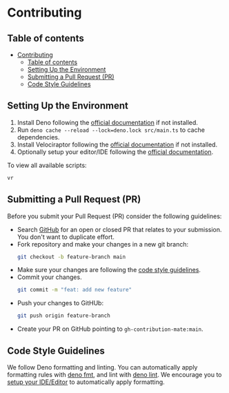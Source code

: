 # Contributing

## Table of contents

- [Contributing](#contributing)
  - [Table of contents](#table-of-contents)
  - [Setting Up the Environment](#setting-up-the-environment)
  - [Submitting a Pull Request (PR)](#submitting-a-pull-request-pr)
  - [Code Style Guidelines](#code-style-guidelines)

## Setting Up the Environment

1. Install Deno following the [official documentation][deno-install] if not
   installed.
2. Run `deno cache --reload --lock=deno.lock src/main.ts` to cache dependencies.
3. Install Velociraptor following the [official documentation][vr-install] if
   not installed.
4. Optionally setup your editor/IDE following the
   [official documentation][deno-env].

To view all available scripts:

```bash
vr
```

## Submitting a Pull Request (PR)

Before you submit your Pull Request (PR) consider the following guidelines:

- Search [GitHub][github-prs] for an open or closed PR that relates to your
  submission. You don't want to duplicate effort.
- Fork repository and make your changes in a new git branch:
  ```bash
  git checkout -b feature-branch main
  ```
- Make sure your changes are following the
  [code style guidelines](#code-style-guidelines).
- Commit your changes.
  ```bash
  git commit -m "feat: add new feature"
  ```
- Push your changes to GitHUb:
  ```bash
  git push origin feature-branch
  ```
- Create your PR on GitHub pointing to `gh-contribution-mate:main`.

## Code Style Guidelines

We follow Deno formatting and linting. You can automatically apply formatting
rules with [deno fmt][deno-fmt], and lint with [deno lint][deno-lint]. We
encourage you to [setup your IDE/Editor][deno-env] to automatically apply
formatting.

[deno-install]: https://deno.land/manual@v1.29.1/getting_started/installation
[deno-env]: https://deno.land/manual@v1.29.1/getting_started/setup_your_environment
[github-prs]: https://github.com/trunklabs/gh-contribution-mate/pulls
[deno-fmt]: https://deno.land/manual@v1.29.1/tools/formatter
[deno-lint]: https://deno.land/manual@v1.29.1/tools/linter
[conventional-commits]: https://www.conventionalcommits.org/en/v1.0.0/
[commitlint]: https://github.com/conventional-changelog/commitlint
[commitlint-config-conventional]: https://github.com/conventional-changelog/commitlint/tree/master/%40commitlint/config-conventional
[vr-install]: https://velociraptor.run/docs/installation/
